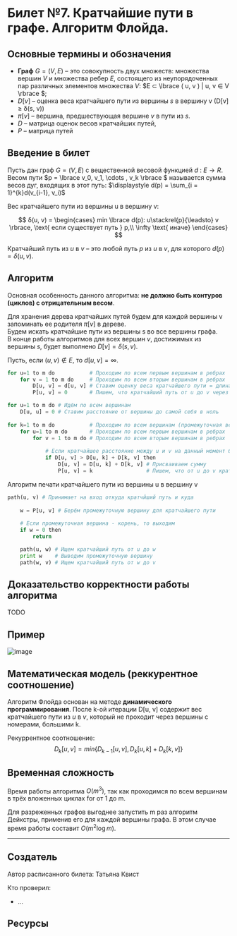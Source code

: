 # Билет №7. Кратчайшие пути в графе. Алгоритм Флойда.

## Основные термины и обозначения

- **Граф** $G = (V, E)$ – это совокупность двух множеств: множества вершин $V$ и множества ребер 
$E$, состоящего из неупорядоченных пар различных элементов множества $V$: 
$E ⊂ \lbrace ( u, v ) | u, v ∈ V \rbrace $;
- $D[v]$ – оценка веса кратчайшего пути из вершины $s$ в вершину v (D[v] ≥ δ(s, v))
- $\pi[v]$ – вершина, предшествующая вершине $v$ в пути из $s$.
- $D$ – матрица оценок весов кратчайших путей,
- $P$ – матрица путей


## Введение в билет

Пусть дан граф $G = (V, E)$ с вещественной весовой функцией $d$ : $E \rightarrow R$.
Весом пути $p = \lbrace v_0, v_1, \cdots , v_k \rbrace $ называется сумма весов дуг, входящих в этот путь: $\displaystyle d(p) = \sum_{i = 1}^{k}d(v_{i-1}, v_i)$
 
Вес кратчайшего пути из вершины u в вершину v:

$$ δ(u, v) = 
\begin{cases}
  min  \lbrace d(p): u\stackrel{p}{\leadsto} v \rbrace, \text{ если существует путь } p,\\      
  \infty \text{ иначе}
\end{cases}
$$

Кратчайший путь из $u$ в $v$ – это любой путь $p$ из $u$ в $v$, для которого $d(p) = δ(u, v)$.

## Алгоритм

Основная особенность данного алгоритма: **не должно быть контуров (циклов) с отрицательным весом**.

Для хранения дерева кратчайших путей будем для каждой вершины v запоминать ее родителя $\pi[v]$ в дереве.  
Будем искать кратчайшие пути из вершины s во все вершины графа.  
В конце работы алгоритмов для всех вершин $v$, достижимых из вершины $s$, будет выполнено $D[v] = δ(s, v)$.

Пусть, если $(u, v) \notin E$, то $d[u, v] = \infty$.

```python
for u=1 to m do           # Проходим по всем первым вершинам в ребрах
    for v = 1 to m do     # Проходим по всем вторым вершинам в ребрах
        D[u, v] = d[u, v] # Ставим оценку веса кратчайшего пути = длина ребра
        P[u, v] = 0       # Пишем, что кратчайший путь от u до v через нулевую вершину

for u=1 to m do # Идём по всем вершинам
    D[u, u] = 0 # Ставим расстояние от вершины до самой себя в ноль
    
for k=1 to m do           # Проходим по всем вершинам (промежуточная вершина)
    for u=1 to m do       # Проходим по всем первым вершинам в ребрах
        for v = 1 to m do # Проходим по всем вторым вершинам в ребрах
            
            # Если кратчайшее расстояние между u и v на данный момент больше, чем кратчайшее расстояние от u до k + кратчайшее расстояние от k до v 
            if D[u, v] > D[u, k] + D[k, v] then
                D[u, v] = D[u, k] + D[k, v] # Присваиваем сумму 
                P[u, v] = k                 # Пишем, что от u до v кратчайший путь через k
```

Алгоритм печати кратчайшего пути из вершины u в вершину v 

```python
path(u, v) # Принимает на вход откуда кратчйший путь и куда
    
    w = P[u, v] # Берём промежуточную вершину для кратчайшего пути
    
    # Если промежуточная вершина - корень, то выходим
    if w = 0 then 
        return

    path(u, w) # Ищем кратчайший путь от u до w
    print w    # Выводим промежуточную вершину
    path(w, v) # Ищем кратчайший путь от w до v
```

## Доказательство корректности работы алгоритма
TODO

## Пример
![image](https://user-images.githubusercontent.com/86288253/175426708-3b41c133-f57c-4376-a369-4c40354f10ce.png)


## Математическая модель (реккурентное соотношение)

Алгоритм Флойда основан на методе **динамического программирования**. После k-ой итерации D[u, v] содержит вес кратчайшего пути из $u$ в $v$, который не проходит через вершины с номерами, большими k.

Рекуррентное соотношение:
$$D_k [u, v] = min \lbrace D_{k−1}[u, v], D_k [u, k] + D_k [k, v]\rbrace$$

## Временная сложность
Время работы алгоритма $O(m^3)$, так как проходимся по всем вершинам в трёх вложенных циклах for от 1 до m.

Для разреженных графов выгоднее запустить m раз алгоритм Дейкстры, применив его для каждой вершины графа. В этом случае время работы составит $O(m^2 \log m)$.

---
## Создатель

Автор расписанного билета: Татьяна Квист

Кто проверил: 
- ...

## Ресурсы
